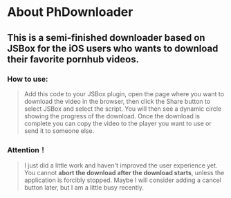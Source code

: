 # About PhDownloader

## This is a semi-finished downloader based on JSBox for the iOS users who wants to download their favorite pornhub videos. 

### How to use:  
>Add this code to your JSBox plugin, open the page where you want to download the video in the browser, then click the Share button to select JSBox and select the script. You will then see a dynamic circle showing the progress of the download. Once the download is complete you can copy the video to the player you want to use or send it to someone else.

### Attention！
>I just did a little work and haven't improved the user experience yet. You cannot **abort the download after the download starts**, unless the application is forcibly stopped. Maybe I will consider adding a cancel button later, but I am a little busy recently.
